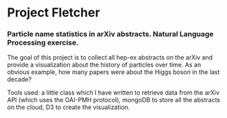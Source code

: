 # Project Fletcher
### Particle name statistics in arXiv abstracts. Natural Language Processing exercise.

The goal of this project is to collect all hep-ex abstracts on the arXiv and provide a visualization about the history of particles over time. As an obvious example, how many papers were about the Higgs boson in the last decade?

Tools used: a little class which I have written to retrieve data from the arXiv API (which uses the OAI-PMH protocol), mongoDB to store all the abstracts on the cloud, D3 to create the visualization.